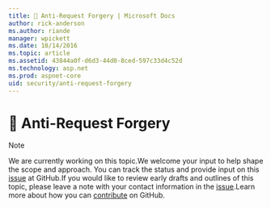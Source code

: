 ```yaml
---
title: 🔧 Anti-Request Forgery | Microsoft Docs
author: rick-anderson
ms.author: riande
manager: wpickett
ms.date: 10/14/2016
ms.topic: article
ms.assetid: 43844a0f-d6d3-44d0-8ced-597c33d4c52d
ms.technology: asp.net
ms.prod: aspnet-core
uid: security/anti-request-forgery
---
```

# 🔧 Anti-Request Forgery

> [!NOTE]
> We are currently working on this topic.We welcome your input to help shape the scope and approach. You can track the status and provide input on this [issue](https://github.com/aspnet/Docs/issues/89) at GitHub.If you would like to review early drafts and outlines of this topic, please leave a note with your contact information in the [issue](https://github.com/aspnet/Docs/issues/89).Learn more about how you can [contribute](https://github.com/aspnet/Docs/blob/master/CONTRIBUTING.md) on GitHub.
